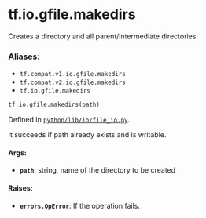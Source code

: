 <div itemscope itemtype="http://developers.google.com/ReferenceObject">
<meta itemprop="name" content="tf.io.gfile.makedirs" />
<meta itemprop="path" content="Stable" />
</div>

# tf.io.gfile.makedirs

Creates a directory and all parent/intermediate directories.

### Aliases:

* `tf.compat.v1.io.gfile.makedirs`
* `tf.compat.v2.io.gfile.makedirs`
* `tf.io.gfile.makedirs`

``` python
tf.io.gfile.makedirs(path)
```



Defined in [`python/lib/io/file_io.py`](/code/stable/tensorflow/python/lib/io/file_io.py).

<!-- Placeholder for "Used in" -->

It succeeds if path already exists and is writable.

#### Args:


* <b>`path`</b>: string, name of the directory to be created


#### Raises:


* <b>`errors.OpError`</b>: If the operation fails.